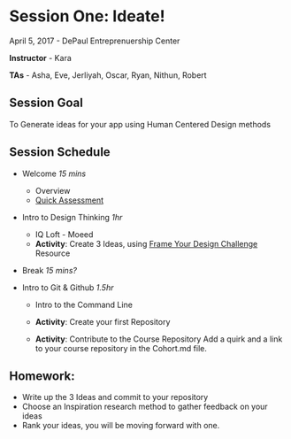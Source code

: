 # Session One: Ideate!
April 5, 2017 - DePaul Entreprenuership Center

**Instructor** - Kara

**TAs** - Asha, Eve, Jerliyah, Oscar, Ryan, Nithun, Robert

## Session Goal
To Generate ideas for your app using Human Centered Design methods

## Session Schedule
- Welcome *15 mins*
  - Overview
  - [Quick Assessment](http://bitly.com/blue1647nov16course)

- Intro to Design Thinking *1hr*
  - IQ Loft - Moeed
  - **Activity**: Create 3 Ideas, using [Frame Your Design Challenge](http://www.designkit.org/methods/60) Resource

- Break *15 mins?*

- Intro to Git & Github *1.5hr*
  - Intro to the Command Line
  - **Activity**: Create your first Repository

  - **Activity**: Contribute to the Course Repository
    Add a quirk and a link to your course repository in the Cohort.md file.

## Homework:
- Write up the 3 Ideas and commit to your repository
- Choose an Inspiration research method to gather feedback on your ideas
- Rank your ideas, you will be moving forward with one.
